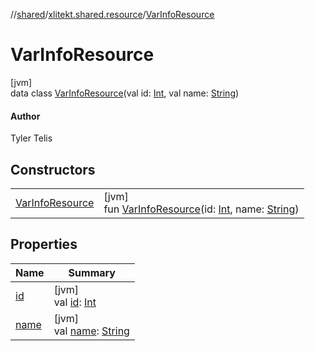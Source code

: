 //[shared](../../../index.md)/[xlitekt.shared.resource](../index.md)/[VarInfoResource](index.md)

# VarInfoResource

[jvm]\
data class [VarInfoResource](index.md)(val id: [Int](https://kotlinlang.org/api/latest/jvm/stdlib/kotlin/-int/index.html), val name: [String](https://kotlinlang.org/api/latest/jvm/stdlib/kotlin/-string/index.html))

#### Author

Tyler Telis

## Constructors

| | |
|---|---|
| [VarInfoResource](-var-info-resource.md) | [jvm]<br>fun [VarInfoResource](-var-info-resource.md)(id: [Int](https://kotlinlang.org/api/latest/jvm/stdlib/kotlin/-int/index.html), name: [String](https://kotlinlang.org/api/latest/jvm/stdlib/kotlin/-string/index.html)) |

## Properties

| Name | Summary |
|---|---|
| [id](id.md) | [jvm]<br>val [id](id.md): [Int](https://kotlinlang.org/api/latest/jvm/stdlib/kotlin/-int/index.html) |
| [name](name.md) | [jvm]<br>val [name](name.md): [String](https://kotlinlang.org/api/latest/jvm/stdlib/kotlin/-string/index.html) |
